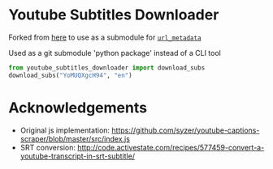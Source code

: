 # Youtube Subtitles Downloader

Forked from [here](https://github.com/vvigilante/youtube-subtitles-downlaoder) to use as a submodule for [`url_metadata`](https://github.com/seanbreckenridge/url_metadata)

Used as a git submodule 'python package' instead of a CLI tool

```python
from youtube_subtitles_downloader import download_subs
download_subs("YoMUQXgcH94", "en")
```

# Acknowledgements
- Original js implementation: https://github.com/syzer/youtube-captions-scraper/blob/master/src/index.js
- SRT conversion: http://code.activestate.com/recipes/577459-convert-a-youtube-transcript-in-srt-subtitle/
